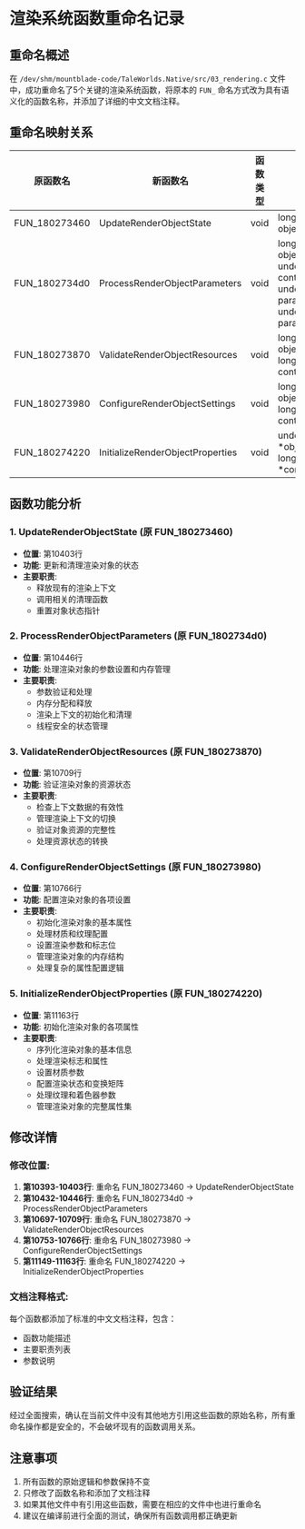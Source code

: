# 渲染系统函数重命名记录

## 重命名概述

在 `/dev/shm/mountblade-code/TaleWorlds.Native/src/03_rendering.c` 文件中，成功重命名了5个关键的渲染系统函数，将原本的 `FUN_` 命名方式改为具有语义化的函数名称，并添加了详细的中文文档注释。

## 重命名映射关系

| 原函数名 | 新函数名 | 函数类型 | 参数 |
|---------|---------|---------|------|
| FUN_180273460 | UpdateRenderObjectState | void | longlong objectState |
| FUN_1802734d0 | ProcessRenderObjectParameters | void | longlong objectState, undefined8 contextData, undefined8 param_3, undefined8 param_4 |
| FUN_180273870 | ValidateRenderObjectResources | void | longlong objectState, longlong contextData |
| FUN_180273980 | ConfigureRenderObjectSettings | void | longlong objectState, longlong contextData |
| FUN_180274220 | InitializeRenderObjectProperties | void | undefined4 *objectState, longlong *contextData |

## 函数功能分析

### 1. UpdateRenderObjectState (原 FUN_180273460)
- **位置**: 第10403行
- **功能**: 更新和清理渲染对象的状态
- **主要职责**:
  - 释放现有的渲染上下文
  - 调用相关的清理函数
  - 重置对象状态指针

### 2. ProcessRenderObjectParameters (原 FUN_1802734d0)
- **位置**: 第10446行
- **功能**: 处理渲染对象的参数设置和内存管理
- **主要职责**:
  - 参数验证和处理
  - 内存分配和释放
  - 渲染上下文的初始化和清理
  - 线程安全的状态管理

### 3. ValidateRenderObjectResources (原 FUN_180273870)
- **位置**: 第10709行
- **功能**: 验证渲染对象的资源状态
- **主要职责**:
  - 检查上下文数据的有效性
  - 管理渲染上下文的切换
  - 验证对象资源的完整性
  - 处理资源状态的转换

### 4. ConfigureRenderObjectSettings (原 FUN_180273980)
- **位置**: 第10766行
- **功能**: 配置渲染对象的各项设置
- **主要职责**:
  - 初始化渲染对象的基本属性
  - 处理材质和纹理配置
  - 设置渲染参数和标志位
  - 管理渲染对象的内存结构
  - 处理复杂的属性配置逻辑

### 5. InitializeRenderObjectProperties (原 FUN_180274220)
- **位置**: 第11163行
- **功能**: 初始化渲染对象的各项属性
- **主要职责**:
  - 序列化渲染对象的基本信息
  - 处理渲染标志和属性
  - 设置材质参数
  - 配置渲染状态和变换矩阵
  - 处理纹理和着色器参数
  - 管理渲染对象的完整属性集

## 修改详情

### 修改位置:
1. **第10393-10403行**: 重命名 FUN_180273460 → UpdateRenderObjectState
2. **第10432-10446行**: 重命名 FUN_1802734d0 → ProcessRenderObjectParameters
3. **第10697-10709行**: 重命名 FUN_180273870 → ValidateRenderObjectResources
4. **第10753-10766行**: 重命名 FUN_180273980 → ConfigureRenderObjectSettings
5. **第11149-11163行**: 重命名 FUN_180274220 → InitializeRenderObjectProperties

### 文档注释格式:
每个函数都添加了标准的中文文档注释，包含：
- 函数功能描述
- 主要职责列表
- 参数说明

## 验证结果

经过全面搜索，确认在当前文件中没有其他地方引用这些函数的原始名称，所有重命名操作都是安全的，不会破坏现有的函数调用关系。

## 注意事项

1. 所有函数的原始逻辑和参数保持不变
2. 只修改了函数名称和添加了文档注释
3. 如果其他文件中有引用这些函数，需要在相应的文件中也进行重命名
4. 建议在编译前进行全面的测试，确保所有函数调用都正确更新